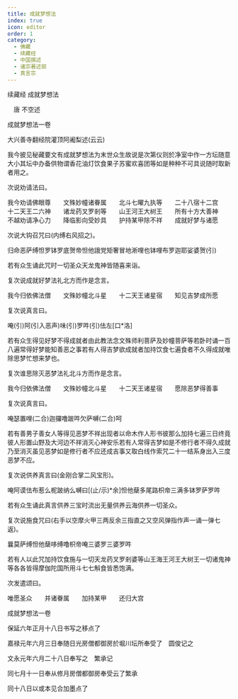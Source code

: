 ```yaml
---
title: 成就梦想法
index: true
icon: editor
order: 1
category:
  - 佛藏
  - 续藏经
  - 中国撰述
  - 诸宗著述部
  - 真言宗
---
```


续藏经   成就梦想法  

　唐 不空述  

成就梦想法一卷  

大兴善寺翻经院灌顶阿阇梨述(云云)  

我今披见秘藏要文有成就梦想法为末世众生故说是次第仪则於净室中作一方坛随意大小其坛中办备供物谓香花油灯饮食果子苏蜜欢喜团等如是种种不可具说随时取新者用之。  

次说劝请法曰。  

我今劝请佛眼尊　　文殊妙幢诸眷属　　北斗七曜九执等　　二十八宿十二宫　　十二天王二六神　　诸龙药叉罗剎等　　山王河王大树王　　所有十方大善神　　不越劝请净心力　　降临影向受妙具　　护持某甲除不祥　　成就好梦与诸愿  

次说大钩召咒曰(内缚右风招之)。  

归命恶萨缚怛罗钵罗底贺帝怛他誐党矩奢冒地淅哩也钵哩布罗迦耶娑婆贺(引)  

若有众生诵此咒时一切圣众天龙鬼神皆随喜来诣。  

复次说成就好梦法礼北方而作是念言。  

我今归依佛法僧　　文殊妙幢北斗星　　十二天王诸星宿　　知见吉梦成所愿  

复次说真言曰。  

唵(引)阿(引入恶声)味(引)罗吽(引)佉左[口*洛]  

若有众生得见好梦不得成就者由此教法念文殊师利菩萨及妙幢菩萨等若卧时诵一百八遍常得好梦能知善恶之事若有人得吉梦欲成就者加持饮食七遍食者不久得成就唯除思梦忙想来梦也。  

复次谁思除灭恶梦法礼北斗方而作是念言。  

我今归依佛法僧　　文殊妙幢北斗星　　十二天王诸星宿　　愿除恶梦得善事  

复次说真言曰。  

唵瑟置哩(二合)迦攞噜跛吽欠萨嚩(二合)呵  

若有善男子善女人等得见恶梦不祥出现者以命木作人形书彼那么加持七遍三日终竟彼人形置山野及大河边不祥消灭心神安乐若有人常得吉梦如是不修行者不得久成就乃至消灭虽见恶梦如是修行者不应还成吉事又取白线作索咒二十一结系身出入三度恶梦不应。  

复次说供养真言曰(金刚合掌二风宝形)。  

唵阿谟佉布惹么柅跛纳么嚩曰[(止/示)*余]怛他蘖多尾路枳帝三满多钵罗萨罗吽  

若有众生诵此真言供养三宝时流出无量供养云海供养一切圣众。  

复次说施食咒曰(右手以空摩火甲三两反余三指直之又空风弹指作声一诵一弹七返)。  

曩莫萨缚怛他蘖哆缚噜枳帝唵三婆罗三婆罗吽  

若有人以此咒加持饮食施与一切天龙药叉罗剎婆等山王海王河王大树王一切诸鬼神等各各皆得摩伽陀国所用斗七七斛食皆悉饱满。  

次发遣颂曰。  

唯愿圣众　　并诸眷属　　加持某甲　　还归大宫  

成就梦想法一卷  

保延六年正月十八日书写之移点了  

嘉禄元年六月三日奉随日光房僧都御房於堀川坛所奉受了　圆俊记之  

文永元年六月二十八日奉写之　繁承记  

同七月十一日奉从修月房僧都御房奉受云了繁承  

同十八日以或本见合加墨点了  
